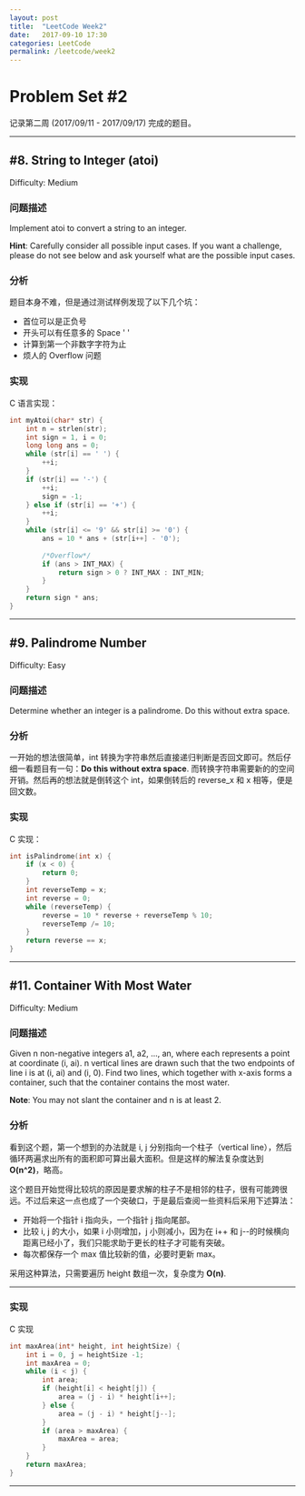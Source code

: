 ```yaml
---
layout: post
title:  "LeetCode Week2"
date:   2017-09-10 17:30
categories: LeetCode
permalink: /leetcode/week2
---
```


# Problem Set #2

记录第二周 (2017/09/11 - 2017/09/17) 完成的题目。

---

## #8. String to Integer (atoi)

Difficulty: Medium

### 问题描述

Implement atoi to convert a string to an integer.

**Hint**: Carefully consider all possible input cases. If you want a challenge, please do not see below and ask yourself what are the possible input cases.

### 分析

题目本身不难，但是通过测试样例发现了以下几个坑：

* 首位可以是正负号
* 开头可以有任意多的 Space ' '
* 计算到第一个非数字字符为止
* 烦人的 Overflow 问题

### 实现

C 语言实现：

```c
int myAtoi(char* str) {
    int n = strlen(str);
    int sign = 1, i = 0;
    long long ans = 0;
    while (str[i] == ' ') {
        ++i;
    }
    if (str[i] == '-') {
        ++i;
        sign = -1;
    } else if (str[i] == '+') {
        ++i;
    }
    while (str[i] <= '9' && str[i] >= '0') {
        ans = 10 * ans + (str[i++] - '0');
        
        /*Overflow*/
        if (ans > INT_MAX) {
            return sign > 0 ? INT_MAX : INT_MIN;
        }
    }
    return sign * ans;
}
```

---

## #9. Palindrome Number

Difficulty: Easy

### 问题描述

Determine whether an integer is a palindrome. Do this without extra space.

### 分析

一开始的想法很简单，int 转换为字符串然后直接递归判断是否回文即可。然后仔细一看题目有一句：**Do this without extra space**. 而转换字符串需要新的的空间开销。然后再的想法就是倒转这个 int，如果倒转后的 reverse_x 和 x 相等，便是回文数。

### 实现

C 实现：

```c
int isPalindrome(int x) {
    if (x < 0) {
        return 0;
    }
    int reverseTemp = x;
    int reverse = 0;
    while (reverseTemp) {
        reverse = 10 * reverse + reverseTemp % 10;
        reverseTemp /= 10;
    }
    return reverse == x;
}
```

---

## #11. Container With Most Water

Difficulty: Medium

### 问题描述

Given n non-negative integers a1, a2, ..., an, where each represents a point at coordinate (i, ai). n vertical lines are drawn such that the two endpoints of line i is at (i, ai) and (i, 0). Find two lines, which together with x-axis forms a container, such that the container contains the most water.

**Note**: You may not slant the container and n is at least 2.

### 分析

看到这个题，第一个想到的办法就是 i, j 分别指向一个柱子（vertical line），然后循环两遍求出所有的面积即可算出最大面积。但是这样的解法复杂度达到 **O(n^2)**，略高。

这个题目开始觉得比较坑的原因是要求解的柱子不是相邻的柱子，很有可能跨很远。不过后来这一点也成了一个突破口，于是最后查阅一些资料后采用下述算法：

* 开始将一个指针 i 指向头，一个指针 j 指向尾部。
* 比较 i, j 的大小，如果 i 小则增加，j 小则减小，因为在 i++ 和 j--的时候横向距离已经小了，我们只能求助于更长的柱子才可能有突破。
* 每次都保存一个 max 值比较新的值，必要时更新 max。

采用这种算法，只需要遍历 height 数组一次，复杂度为 **O(n)**.

---

### 实现

C 实现

```c
int maxArea(int* height, int heightSize) {
    int i = 0, j = heightSize -1;
    int maxArea = 0;
    while (i < j) {
        int area;
        if (height[i] < height[j]) {
            area = (j - i) * height[i++];
        } else {
            area = (j - i) * height[j--];
        }
        if (area > maxArea) {
            maxArea = area;
        }
    }
    return maxArea;
}
```

---